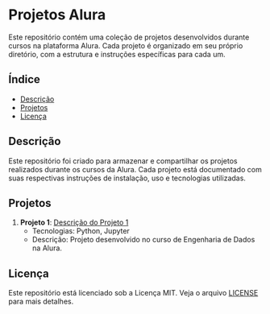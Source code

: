 # Projetos Alura

Este repositório contém uma coleção de projetos desenvolvidos durante cursos na plataforma Alura. Cada projeto é organizado em seu próprio diretório, com a estrutura e instruções específicas para cada um.

## Índice

- [Descrição](#descrição)
- [Projetos](#projetos)
- [Licença](#licença)

## Descrição

Este repositório foi criado para armazenar e compartilhar os projetos realizados durante os cursos da Alura. Cada projeto está documentado com suas respectivas instruções de instalação, uso e tecnologias utilizadas.

## Projetos

1. **Projeto 1**: [Descrição do Projeto 1](./Pipeline_Dados/README.md)
   - Tecnologias: Python, Jupyter
   - Descrição: Projeto desenvolvido no curso de Engenharia de Dados na Alura. 


## Licença

Este repositório está licenciado sob a Licença MIT. Veja o arquivo [LICENSE](./LICENSE) para mais detalhes.

